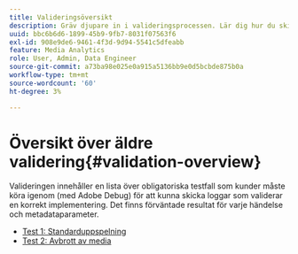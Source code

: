 ```yaml
---
title: Valideringsöversikt
description: Gräv djupare in i valideringsprocessen. Lär dig hur du skickar loggar för att validera en korrekt implementering.
uuid: bbc6b6d6-1899-45b9-9fb7-8031f07563f6
exl-id: 908e9de6-9461-4f3d-9d94-5541c5dfeabb
feature: Media Analytics
role: User, Admin, Data Engineer
source-git-commit: a73ba98e025e0a915a5136bb9e0d5bcbde875b0a
workflow-type: tm+mt
source-wordcount: '60'
ht-degree: 3%

---
```


# Översikt över äldre validering{#validation-overview}

Valideringen innehåller en lista över obligatoriska testfall som kunder måste köra igenom (med Adobe Debug) för att kunna skicka loggar som validerar en korrekt implementering.
Det finns förväntade resultat för varje händelse och metadataparameter.

* [Test 1: Standarduppspelning](test1-standard-playback.md)
* [Test 2: Avbrott av media](test2-media-interrupt.md)

